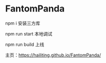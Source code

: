 # FantomPanda

npm i 安装三方库

npm run start 本地调试

npm run build 上线

主页：https://hailiting.github.io/FantomPanda/
